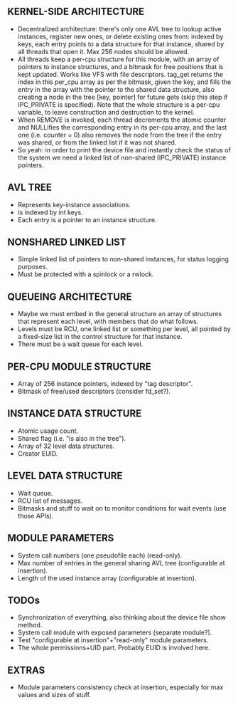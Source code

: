 ## KERNEL-SIDE ARCHITECTURE
- Decentralized architecture: there's only one AVL tree to lookup active instances, register new ones, or delete
existing ones from: indexed by keys, each entry points to a data structure for that instance, shared by all
threads that open it. Max 256 nodes should be allowed.
- All threads keep a per-cpu structure for this module, with an array of pointers to instance structures, and a
bitmask for free positions that is kept updated. Works like VFS with file descriptors.
tag_get returns the index in this per_cpu array as per the bitmask, given the key, and fills the entry in
the array with the pointer to the shared data structure, also creating a node in the tree [key, pointer] for
future gets (skip this step if IPC_PRIVATE is specified).
Note that the whole structure is a per-cpu variable, to leave construction and destruction to the kernel.
- When REMOVE is invoked, each thread decrements the atomic counter and NULLifies the corresponding entry in its
per-cpu array, and the last one (i.e. counter = 0) also removes the node from the tree if the entry was shared,
or from the linked list if it was not shared.
- So yeah: in order to print the device file and instantly check the status of the system we need a linked list
of non-shared (IPC_PRIVATE) instance pointers.

## AVL TREE
- Represents key-instance associations.
- Is indexed by int keys.
- Each entry is a pointer to an instance structure.

## NONSHARED LINKED LIST
- Simple linked list of pointers to non-shared instances, for status logging purposes.
- Must be protected with a spinlock or a rwlock.

## QUEUEING ARCHITECTURE
- Maybe we must embed in the general structure an array of structures that represent each level, with members
that do what follows.
- Levels must be RCU, one linked list or something per level, all pointed by a fixed-size list in the control structure
for that instance.
- There must be a wait queue for each level.

## PER-CPU MODULE STRUCTURE
- Array of 256 instance pointers, indexed by "tag descriptor".
- Bitmask of free/used descriptors (consider fd_set?).

## INSTANCE DATA STRUCTURE
- Atomic usage count.
- Shared flag (i.e. "is also in the tree").
- Array of 32 level data structures.
- Creator EUID.

## LEVEL DATA STRUCTURE
- Wait queue.
- RCU list of messages.
- Bitmasks and stuff to wait on to monitor conditions for wait events (use those APIs).

## MODULE PARAMETERS
- System call numbers (one pseudofile each) (read-only).
- Max number of entries in the general sharing AVL tree (configurable at insertion).
- Length of the used instance array (configurable at insertion).

## TODOs
- Synchronization of everything, also thinking about the device file show method.
- System call module with exposed parameters (separate module?).
- Test "configurable at insertion"+"read-only" module parameters.
- The whole permissions+UID part. Probably EUID is involved here.

## EXTRAS
- Module parameters consistency check at insertion, especially for max values and sizes of stuff.
